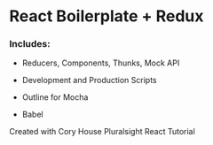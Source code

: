 # React Boilerplate + Redux

### Includes:
* Reducers, Components, Thunks, Mock API

* Development and Production Scripts
* Outline for Mocha
* Babel

Created with Cory House Pluralsight React Tutorial


